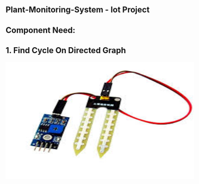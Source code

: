 ## Plant-Monitoring-System - Iot Project
## Component Need:

<h2 align="left"> 1. Find Cycle On Directed Graph </h2> 
<div align="center">
    <img src="https://github.com/Rabbi-hasan0/Plant-Monitoring-System/blob/main/Image/soil-sensor.jpg" width="560" height="315">
</div>
